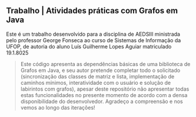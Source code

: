 ## Trabalho | Atividades práticas com Grafos em Java
Este é um trabalho desenvolvido para a disciplina de AEDSIII ministrada pelo professor George Fonseca ao curso de Sistemas de Informação da UFOP, de autoria do aluno Luís Guilherme Lopes Aguiar matriculado 19.1.8025
> Este código apresenta as dependências básicas de uma biblioteca de Grafos em Java, e seu autor pretende completar todo o solicitado (sincronização das classes de matriz e lista, implementação de caminhos mínimos, interatividade com o usuário e solução de labirintos com grafos), apesar deste repositório não apresentar todas estas funcionalidades no presente momento de acordo com a densa disponibilidade do desenvolvedor. Agradeço a compreensão e nos vemos ao longo das iterações!
